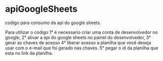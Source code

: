# apiGoogleSheets
 codigo para consumo da api do google sheets.


Para utilizar o codigo 
1° é necessario criar uma conta de desenvolvedor no google,
2° ativar a api do google sheets no painel do desenvolvedor,
3° gerar as chaves de acesso
4° liberar acesso a planilha que você deseja usar com o e-mail que foi gerado nas chaves.
5° pegar o id da planilha que esta no link da planilha.
